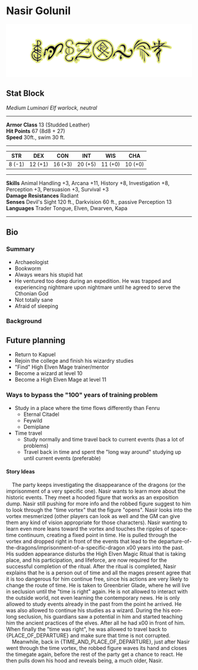# Nasir Golunil

![Sigil](/Media/Sigil.png)

## Stat Block

*Medium Luminari Elf warlock, neutral*

---

**Armor Class** 13 (Studded Leather)  
**Hit Points** 67 (8d8 + 27)  
**Speed** 30ft., swim 30 ft.

---

| **STR** 	| **DEX** 	| **CON** 	| **INT** 	| **WIS** 	| **CHA** 	|
|:-------:	|:-------:	|:-------:	|:-------:	|---------	|---------	|
|  8 (-1) 	| 12 (+1) 	| 16 (+3) 	| 20 (+5) 	| 11 (+0) 	| 10 (+0) 	|

---
**Skills** Animal Handling +3, Arcana +11, History +8, Investigation +8, Perception +3, Persuasion +3, Survival +3  
**Damage Resistances** Radiant  
**Senses** Devil's Sight 120 ft., Darkvision 60 ft., passive Perception 13  
**Languages** Trader Tongue, Elven, Dwarven, Kapa

---

## Bio

### Summary

- Archaeologist
- Bookworm
- Always wears his stupid hat
- He ventured too deep during an expedition. He was trapped and experiencing nightmare upon nightmare until he agreed to serve the Cthonian God
- Not totally sane
- Afraid of sleeping

### Background

## Future planning

- Return to Kapuel
- Rejoin the college and finish his wizardry studies
- "Find" High Elven Mage trainer/mentor
- Become a wizard at level 10
- Become a High Elven Mage at level 11

### Ways to bypass the "100" years of training problem

- Study in a place where the time flows differently than Fenru
  - Eternal Citadel
  - Feywild
  - Demiplane
- Time travel
  - Study normally and time travel back to current events (has a lot of problems)
  - Travel back in time and spent the "long way around" studying up until current events (preferable)

#### Story Ideas

&nbsp;&nbsp;&nbsp;&nbsp;The party keeps investigating the disappearance of the dragons (or the imprisonment of a very specific one). Nasir wants to learn more about the historic events. They meet a hooded figure that works as an exposition dump. Nasir still pushing for more info and the robbed figure suggest to him to look through the "time vortex" that the figure "opens". Nasir looks into the vortex mesmerized (other players can look as well and the GM can give them any kind of vision appropriate for those characters). Nasir wanting to learn even more leans toward the vortex and touches the ripples of space-time continuum, creating a fixed point in time. He is pulled through the vortex and dropped right in front of the events that lead to the departure-of-the-dragons/imprisonment-of-a-specific-dragon x00 years into the past. His sudden appearance disturbs the High Elven Magic Ritual that is taking place, and his participation, and lifeforce, are now required for the successful completion of the ritual. After the ritual is completed, Nasir explains that he is a person out of time and all the mages present agree that it is too dangerous for him continue free, since his actions are very likely to change the route of time. He is taken to Greenbrier Glade, where he will live in seclusion until the "time is right" again. He is not allowed to interact with the outside world, not even learning the contemporary news. He is only allowed to study events already in the past from the point he arrived. He was also allowed to continue his studies as a wizard. During the his eon-long seclusion, his guardians saw a potential in him and started teaching him the ancient practices of the elves. After all he had x00 in front of him. When finally the "time was right", he was allowed to travel back to {PLACE_OF_DEPARTURE} and make sure that time is not corrupted.  
&nbsp;&nbsp;&nbsp;&nbsp;Meanwhile, back in {TIME_AND_PLACE_OF_DEPARTURE}, just after Nasir went through the time vortex, the robbed figure waves its hand and closes the timegate again, before the rest of the party get a chance to react. He then pulls down his hood and reveals being, a much older, Nasir.
